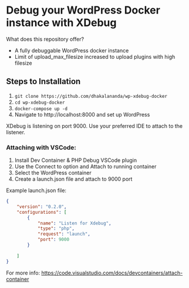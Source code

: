 # Debug your WordPress Docker instance with XDebug

What does this repository offer?

- A fully debuggable WordPress docker instance
- Limit of upload_max_filesize increased to upload plugins with high filesize

## Steps to Installation

1. `git clone https://github.com/dhakalananda/wp-xdebug-docker`
2. `cd wp-xdebug-docker`
3. `docker-compose up -d`
4. Navigate to http://localhost:8000 and set up WordPress

XDebug is listening on port 9000. Use your preferred IDE to attach to the listener.

### Attaching with VSCode:

1. Install Dev Container & PHP Debug VSCode plugin
2. Use the Connect to option and Attach to running container
3. Select the WordPress container
4. Create a launch.json file and attach to 9000 port

Example launch.json file:
```json
{
    "version": "0.2.0",
    "configurations": [
        {
            "name": "Listen for Xdebug",
            "type": "php",
            "request": "launch",
            "port": 9000
        }
        
    ]
}
   ```

For more info: https://code.visualstudio.com/docs/devcontainers/attach-container
